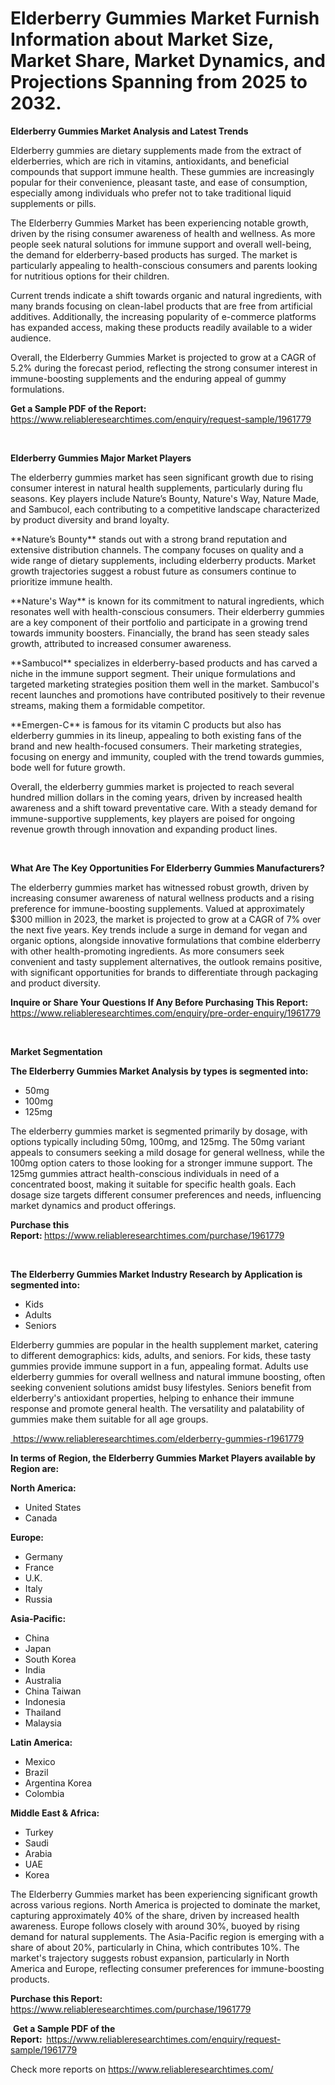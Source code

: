 <p><h1>Elderberry Gummies Market Furnish Information about Market Size, Market Share, Market Dynamics, and Projections Spanning from 2025 to 2032.</h1></p><p><strong>Elderberry Gummies Market Analysis and Latest Trends</strong></p>
<p><p>Elderberry gummies are dietary supplements made from the extract of elderberries, which are rich in vitamins, antioxidants, and beneficial compounds that support immune health. These gummies are increasingly popular for their convenience, pleasant taste, and ease of consumption, especially among individuals who prefer not to take traditional liquid supplements or pills.</p><p>The Elderberry Gummies Market has been experiencing notable growth, driven by the rising consumer awareness of health and wellness. As more people seek natural solutions for immune support and overall well-being, the demand for elderberry-based products has surged. The market is particularly appealing to health-conscious consumers and parents looking for nutritious options for their children. </p><p>Current trends indicate a shift towards organic and natural ingredients, with many brands focusing on clean-label products that are free from artificial additives. Additionally, the increasing popularity of e-commerce platforms has expanded access, making these products readily available to a wider audience. </p><p>Overall, the Elderberry Gummies Market is projected to grow at a CAGR of 5.2% during the forecast period, reflecting the strong consumer interest in immune-boosting supplements and the enduring appeal of gummy formulations.</p></p>
<p><strong>Get a Sample PDF of the Report:&nbsp;</strong> <a href="https://www.reliableresearchtimes.com/enquiry/request-sample/1961779?utm_campaign=3168&utm_medium=2&utm_source=Github&utm_content=ia&utm_term=08032025&utm_id=elderberry-gummies">https://www.reliableresearchtimes.com/enquiry/request-sample/1961779</a></p>
<p>&nbsp;</p>
<p><strong>Elderberry Gummies Major Market Players</strong></p>
<p><p>The elderberry gummies market has seen significant growth due to rising consumer interest in natural health supplements, particularly during flu seasons. Key players include Nature’s Bounty, Nature's Way, Nature Made, and Sambucol, each contributing to a competitive landscape characterized by product diversity and brand loyalty.</p><p>**Nature’s Bounty** stands out with a strong brand reputation and extensive distribution channels. The company focuses on quality and a wide range of dietary supplements, including elderberry products. Market growth trajectories suggest a robust future as consumers continue to prioritize immune health.</p><p>**Nature's Way** is known for its commitment to natural ingredients, which resonates well with health-conscious consumers. Their elderberry gummies are a key component of their portfolio and participate in a growing trend towards immunity boosters. Financially, the brand has seen steady sales growth, attributed to increased consumer awareness.</p><p>**Sambucol** specializes in elderberry-based products and has carved a niche in the immune support segment. Their unique formulations and targeted marketing strategies position them well in the market. Sambucol's recent launches and promotions have contributed positively to their revenue streams, making them a formidable competitor.</p><p>**Emergen-C** is famous for its vitamin C products but also has elderberry gummies in its lineup, appealing to both existing fans of the brand and new health-focused consumers. Their marketing strategies, focusing on energy and immunity, coupled with the trend towards gummies, bode well for future growth.</p><p>Overall, the elderberry gummies market is projected to reach several hundred million dollars in the coming years, driven by increased health awareness and a shift toward preventative care. With a steady demand for immune-supportive supplements, key players are poised for ongoing revenue growth through innovation and expanding product lines.</p></p>
<p>&nbsp;</p>
<p><strong>What Are The Key Opportunities For Elderberry Gummies Manufacturers?</strong></p>
<p><p>The elderberry gummies market has witnessed robust growth, driven by increasing consumer awareness of natural wellness products and a rising preference for immune-boosting supplements. Valued at approximately $300 million in 2023, the market is projected to grow at a CAGR of 7% over the next five years. Key trends include a surge in demand for vegan and organic options, alongside innovative formulations that combine elderberry with other health-promoting ingredients. As more consumers seek convenient and tasty supplement alternatives, the outlook remains positive, with significant opportunities for brands to differentiate through packaging and product diversity.</p></p>
<p><strong>Inquire or Share Your Questions If Any Before Purchasing This Report:</strong> <a href="https://www.reliableresearchtimes.com/enquiry/pre-order-enquiry/1961779?utm_campaign=3168&utm_medium=2&utm_source=Github&utm_content=ia&utm_term=08032025&utm_id=elderberry-gummies">https://www.reliableresearchtimes.com/enquiry/pre-order-enquiry/1961779</a></p>
<p>&nbsp;</p>
<p><strong>Market Segmentation</strong></p>
<p><strong>The Elderberry Gummies Market Analysis by types is segmented into:</strong></p>
<p><ul><li>50mg</li><li>100mg</li><li>125mg</li></ul></p>
<p><p>The elderberry gummies market is segmented primarily by dosage, with options typically including 50mg, 100mg, and 125mg. The 50mg variant appeals to consumers seeking a mild dosage for general wellness, while the 100mg option caters to those looking for a stronger immune support. The 125mg gummies attract health-conscious individuals in need of a concentrated boost, making it suitable for specific health goals. Each dosage size targets different consumer preferences and needs, influencing market dynamics and product offerings.</p></p>
<p><strong>Purchase this Report:&nbsp;</strong><a href="https://www.reliableresearchtimes.com/purchase/1961779?utm_campaign=3168&utm_medium=2&utm_source=Github&utm_content=ia&utm_term=08032025&utm_id=elderberry-gummies">https://www.reliableresearchtimes.com/purchase/1961779</a></p>
<p>&nbsp;</p>
<p><strong>The Elderberry Gummies Market Industry Research by Application is segmented into:</strong></p>
<p><ul><li>Kids</li><li>Adults</li><li>Seniors</li></ul></p>
<p><p>Elderberry gummies are popular in the health supplement market, catering to different demographics: kids, adults, and seniors. For kids, these tasty gummies provide immune support in a fun, appealing format. Adults use elderberry gummies for overall wellness and natural immune boosting, often seeking convenient solutions amidst busy lifestyles. Seniors benefit from elderberry's antioxidant properties, helping to enhance their immune response and promote general health. The versatility and palatability of gummies make them suitable for all age groups.</p></p>
<p><a href="https://www.reliableresearchtimes.com/elderberry-gummies-r1961779?utm_campaign=3168&utm_medium=2&utm_source=Github&utm_content=ia&utm_term=08032025&utm_id=elderberry-gummies">&nbsp;https://www.reliableresearchtimes.com/elderberry-gummies-r1961779</a></p>
<p><strong>In terms of Region, the Elderberry Gummies Market Players available by Region are:</strong></p>
<p>
    <p> <strong> North America: </strong>
        <ul>
            <li>United States</li>
            <li>Canada</li>
        </ul>
        </p> 
    <p> <strong> Europe: </strong>
        <ul>
            <li>Germany</li>
            <li>France</li>
            <li>U.K.</li>
            <li>Italy</li>
            <li>Russia</li>
        </ul>
        </p> 
    <p> <strong> Asia-Pacific: </strong>
        <ul>
            <li>China</li>
            <li>Japan</li>
            <li>South Korea</li>
            <li>India</li>
            <li>Australia</li>
            <li>China Taiwan</li>
            <li>Indonesia</li>
            <li>Thailand</li>
            <li>Malaysia</li>
        </ul>
        </p> 
    <p> <strong> Latin America: </strong>
        <ul>
            <li>Mexico</li>
            <li>Brazil</li>
            <li>Argentina Korea</li>
            <li>Colombia</li>
        </ul>
        </p> 
    <p> <strong> Middle East & Africa: </strong>
        <ul>
            <li>Turkey</li>
            <li>Saudi</li>
            <li>Arabia</li>
            <li>UAE</li>
            <li>Korea</li>
        </ul>
    </p>
    </p>
<p><p>The Elderberry Gummies market has been experiencing significant growth across various regions. North America is projected to dominate the market, capturing approximately 40% of the share, driven by increased health awareness. Europe follows closely with around 30%, buoyed by rising demand for natural supplements. The Asia-Pacific region is emerging with a share of about 20%, particularly in China, which contributes 10%. The market's trajectory suggests robust expansion, particularly in North America and Europe, reflecting consumer preferences for immune-boosting products.</p></p>
<p><strong>Purchase this Report: </strong><a href="https://www.reliableresearchtimes.com/purchase/1961779?utm_campaign=3168&utm_medium=2&utm_source=Github&utm_content=ia&utm_term=08032025&utm_id=elderberry-gummies">https://www.reliableresearchtimes.com/purchase/1961779</a></p>
<p>&nbsp;<strong>Get a Sample PDF of the Report:&nbsp;&nbsp;</strong><a href="https://www.reliableresearchtimes.com/enquiry/request-sample/1961779?utm_campaign=3168&utm_medium=2&utm_source=Github&utm_content=ia&utm_term=08032025&utm_id=elderberry-gummies">https://www.reliableresearchtimes.com/enquiry/request-sample/1961779</a></p>
<p><strong></strong></p>
<p>Check more reports on <a href="https://www.reliableresearchtimes.com/?utm_campaign=3168&utm_medium=2&utm_source=Github&utm_content=ia&utm_term=08032025&utm_id=elderberry-gummies">https://www.reliableresearchtimes.com/</a></p>